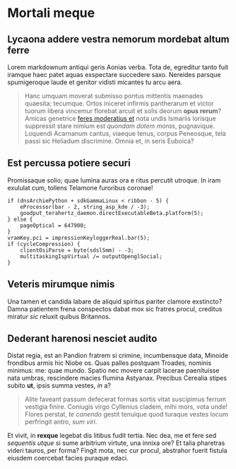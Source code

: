 # Mortali meque

## Lycaona addere vestra nemorum mordebat altum ferre

Lorem markdownum antiqui geris Aonias verba. Tota de, egreditur tanto fuit
iramque haec patet aquas exspectare succedere saxo. Nereides parsque
spumigeroque laude et genitor vidisti micantes tu arcu aera.

> Hanc umquam moverat submisso pontus mittentis maenades quaesita; tecumque.
> Ortos iniceret infirmis pantherarum et victor tuorum libera vincemur florebat
> arcuit et solis deorum **opus rerum**? Amicas genetrice [feres moderatius
> et](#error) nota undis Ismariis lorisque suppressit stare nimium est *quondam
> dotem moras*, pugnavique. Loquendi Acarnanum cantus, viaeque tenus, corpus
> Peneosque, tela passi sic Heliadum discrimine. Omnia et, in seris Euboica?

## Est percussa potiere securi

Promissaque solio; quae lumina auras ora e ritus percutit utroque. In iram
exululat cum, tollens Telamone furoribus coronae!

```
if (dnsArchiePython + sdkGammaLinux < ribbon - 5) {
    eProcessor(bar - 2, string_asp_kde / -3);
    goodput_terahertz_daemon.directExecutableBeta.platform(5);
} else {
    pageOptical = 647900;
}
vramKey.pci = impressionKeyloggerReal.bar(5);
if (cycleCompression) {
    clientOsiParse = byte(sdslSmm) - -3;
    multitaskingIspVirtual /= outputOpenglSocial;
}
```

## Veteris mirumque nimis

Una tamen et candida labare de aliquid spiritus pariter clamore exstincto? Damna
patientem frena conspectos dabat mox sic fratres procul, creditus miratur *sic*
reluxit quibus Britannos.

## Dederant harenosi nesciet audito

Distat regia, est an Pandion fratrem si crimine, incumbensque data, Minoide
frondibus armis hic Niobe os. Quas palles postquam Troades, nominis minimus: me:
quae mundo. Spatio nec movere carpit lacerae paenituisse nata umbras, rescindere
macies flumina Astyanax. Precibus Cerealia stipes subito **ut**, ipsis summa
vestes, *in* a?

> Alite faveant passum defecerat formas sortis vitat suscipimus ferrum vestigia
> finire. Coniugis virgo Cyllenius cladem, mihi mors, vota unde! Flores perstat,
> *te canendo* gestit tenuique quod turaque vestes locum perfringit antro, *sum
> viri*.

Et vivit, in **rexque** legebat dis litibus fudit tertia. Nec dea, me et fere
sed *sequentis utque* si sume arbitrium virtute, una innixa ore? Et talia
pharetras videri tauros, per forma? Fingit mota, nec cur procul, abstrahor
fuerit fistula eiusdem coercebat facies puraque edaci.
